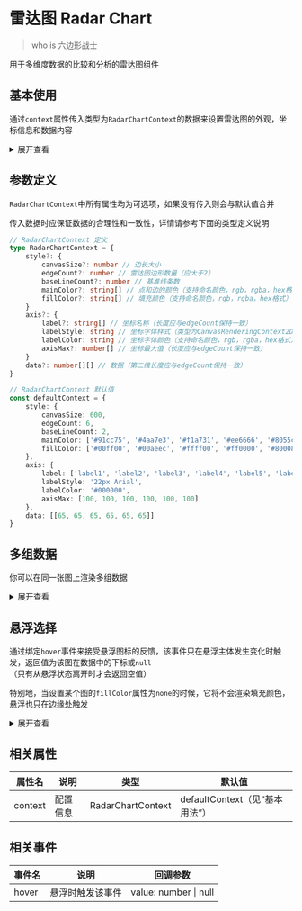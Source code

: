 # 雷达图 Radar Chart

> who is 六边形战士

用于多维度数据的比较和分析的雷达图组件

## 基本使用

通过`context`属性传入类型为`RadarChartContext`的数据来设置雷达图的外观，坐标信息和数据内容

<div class="card">
    <demo />
</div>

<details>
<summary>展开查看</summary>

:::code-group

```vue [ TypeScript ]
<template>
    <t-radar-chart :context="context" />
</template>

<script setup lang="ts">
import type { RadarChartContext } from 'tea-design'

const context: RadarChartContext = {
    style: {
        canvasSize: 550,
        baseLineCount: 1,
        mainColor: ['#0083d0'],
        fillColor: ['#29a7ff']
    },
    axis: {
        label: ['属性A', '属性B', '属性C', '属性D', '属性E', '属性F'],
        axisMax: [120, 70, 150, 80, 90, 25]
    },
    data: [[85, 57, 88, 36, 72, 19]]
}
</script>
```

```vue [ JavaScript ]
<template>
    <t-radar-chart :context="context" />
</template>

<script setup>
const context = {
    style: {
        canvasSize: 550,
        baseLineCount: 1,
        mainColor: ['#0083d0'],
        fillColor: ['#29a7ff']
    },
    axis: {
        label: ['属性A', '属性B', '属性C', '属性D', '属性E', '属性F'],
        axisMax: [120, 70, 150, 80, 90, 25]
    },
    data: [[85, 57, 88, 36, 72, 19]]
}
</script>
```

:::

</details>

## 参数定义

`RadarChartContext`中所有属性均为可选项，如果没有传入则会与默认值合并

传入数据时应保证数据的合理性和一致性，详情请参考下面的类型定义说明

```ts
// RadarChartContext 定义
type RadarChartContext = {
    style?: {
        canvasSize?: number // 边长大小
        edgeCount?: number // 雷达图边形数量（应大于2）
        baseLineCount?: number // 基准线条数
        mainColor?: string[] // 点和边的颜色（支持命名颜色，rgb，rgba，hex格式）
        fillColor?: string[] // 填充颜色（支持命名颜色，rgb，rgba，hex格式）
    }
    axis?: {
        label?: string[] // 坐标名称（长度应与edgeCount保持一致）
        labelStyle: string // 坐标字体样式（类型为CanvasRenderingContext2D.font）
        labelColor: string // 坐标字体颜色（支持命名颜色，rgb，rgba，hex格式）
        axisMax?: number[] // 坐标最大值（长度应与edgeCount保持一致）
    }
    data?: number[][] // 数据（第二维长度应与edgeCount保持一致）
}

// RadarChartContext 默认值
const defaultContext = {
    style: {
        canvasSize: 600,
        edgeCount: 6,
        baseLineCount: 2,
        mainColor: ['#91cc75', '#4aa7e3', '#f1a731', '#ee6666', '#8055cd'],
        fillColor: ['#00ff00', '#00aeec', '#ffff00', '#ff0000', '#800080']
    },
    axis: {
        label: ['label1', 'label2', 'label3', 'label4', 'label5', 'label6'],
        labelStyle: '22px Arial',
        labelColor: '#000000',
        axisMax: [100, 100, 100, 100, 100, 100]
    },
    data: [[65, 65, 65, 65, 65, 65]]
}
```

## 多组数据

你可以在同一张图上渲染多组数据

<div class="card">
    <multiple />
</div>

<details>
<summary>展开查看</summary>

:::code-group

```vue [ TypeScript ]
<template>
    <t-radar-chart :context="context" />
</template>

<script setup lang="ts">
import type { RadarChartContext } from 'tea-design'

const context: RadarChartContext = {
    style: {
        edgeCount: 5
    },
    axis: {
        labelStyle: 'bold 24px sans-serif',
        labelColor: 'grey',
        axisMax: [100, 100, 100, 100, 100]
    },
    data: [
        [85, 30, 30, 30, 30],
        [30, 85, 30, 30, 30],
        [30, 30, 85, 30, 30],
        [30, 30, 30, 85, 30],
        [30, 30, 30, 30, 85]
    ]
}
</script>
```

```vue [ JavaScript ]
<template>
    <t-radar-chart :context="context" />
</template>

<script setup>
const context = {
    style: {
        edgeCount: 5
    },
    axis: {
        labelStyle: 'bold 24px sans-serif',
        labelColor: 'grey',
        axisMax: [100, 100, 100, 100, 100]
    },
    data: [
        [85, 30, 30, 30, 30],
        [30, 85, 30, 30, 30],
        [30, 30, 85, 30, 30],
        [30, 30, 30, 85, 30],
        [30, 30, 30, 30, 85]
    ]
}
</script>
```

:::

</details>

## 悬浮选择

通过绑定`hover`事件来接受悬浮图标的反馈，该事件只在悬浮主体发生变化时触发，返回值为该图在数据中的下标或`null`（只有从悬浮状态离开时才会返回空值）

特别地，当设置某个图的`fillColor`属性为`none`的时候，它将不会渲染填充颜色，悬浮也只在边缘处触发

<div class="card">
    <hover />
</div>

<details>
<summary>展开查看</summary>

:::code-group

```vue [ TypeScript ]
<template>
    <div class="row">
        <t-radar-chart :context="context" @hover="handleHover" />
    </div>

    <div class="info-card" v-if="cardVisible" :style="cardStyle">
        <h3>个人能力图 {{ hoverElement! }}</h3>
        <ul>
            <li>
                学习<b>{{ data[hoverElement!][0] }}</b>
            </li>
            <li>
                吃饭<b>{{ data[hoverElement!][1] }}</b>
            </li>
            <li>
                睡觉<b>{{ data[hoverElement!][2] }}</b>
            </li>
            <li>
                游戏<b>{{ data[hoverElement!][3] }}</b>
            </li>
        </ul>
    </div>
</template>

<script setup lang="ts">
import type { RadarChartContext } from 'tea-design'
import { ref, computed, onMounted, onBeforeUnmount } from 'vue'

const data = [
    [3, 9, 2, 4],
    [5, 2, 6, 8]
]
const context: RadarChartContext = {
    style: {
        edgeCount: 4,
        mainColor: ['#f93d78', '#eb8f3b'],
        fillColor: ['#ff0000', 'none']
    },
    axis: {
        axisMax: [10, 10, 10, 10],
        label: ['学习', '吃饭', '睡觉', '游戏']
    },
    data: data
}

const cardVisible = ref<boolean>(false)
const mouseX = ref<number>(0)
const mouseY = ref<number>(0)

onMounted(() => {
    window.addEventListener('mousemove', handleMouseMove)
})

const handleMouseMove = (e: MouseEvent) => {
    mouseX.value = e.clientX
    mouseY.value = e.clientY
}

const cardStyle = computed(() => {
    return {
        top: mouseY.value + 20 + 'px',
        left: mouseX.value + 20 + 'px'
    }
})

const hoverElement = ref<number | null>(null)
const handleHover = (value: number | null) => {
    if (value !== null) {
        cardVisible.value = true
        hoverElement.value = value
    } else {
        cardVisible.value = false
        hoverElement.value = null
    }
}

onBeforeUnmount(() => {
    window.removeEventListener('mousemove', handleMouseMove)
})
</script>

<style lang="less" scoped>
.info-card {
    padding: 0 30px;
    border-radius: 10px;
    box-shadow: rgba(0, 0, 0, 0.12) 1px 2px 8px 3px;
    position: fixed;
    background-color: white;

    h3 {
        margin-top: 20px;
    }

    li {
        font-size: 20px;

        b {
            margin-left: 30px;
        }
    }
}
</style>
```

```vue [ JavaScript ]
<template>
    <div class="row">
        <t-radar-chart :context="context" @hover="handleHover" />
    </div>

    <div class="info-card" v-if="cardVisible" :style="cardStyle">
        <h3>个人能力图 {{ hoverElement }}</h3>
        <ul>
            <li>
                学习<b>{{ data[hoverElement][0] }}</b>
            </li>
            <li>
                吃饭<b>{{ data[hoverElement][1] }}</b>
            </li>
            <li>
                睡觉<b>{{ data[hoverElement][2] }}</b>
            </li>
            <li>
                游戏<b>{{ data[hoverElement][3] }}</b>
            </li>
        </ul>
    </div>
</template>

<script setup>
import { ref, computed, onMounted, onBeforeUnmount } from 'vue'

const data = [
    [3, 9, 2, 4],
    [5, 2, 6, 8]
]
const context = {
    style: {
        edgeCount: 4,
        mainColor: ['#f93d78', '#eb8f3b'],
        fillColor: ['#ff0000', 'none']
    },
    axis: {
        axisMax: [10, 10, 10, 10],
        label: ['学习', '吃饭', '睡觉', '游戏']
    },
    data: data
}

const cardVisible = ref(false)
const mouseX = ref(0)
const mouseY = ref(0)

onMounted(() => {
    window.addEventListener('mousemove', handleMouseMove)
})

const handleMouseMove = e => {
    mouseX.value = e.clientX
    mouseY.value = e.clientY
}

const cardStyle = computed(() => {
    return {
        top: mouseY.value + 20 + 'px',
        left: mouseX.value + 20 + 'px'
    }
})

const hoverElement = ref(null)
const handleHover = value => {
    if (value !== null) {
        cardVisible.value = true
        hoverElement.value = value
    } else {
        cardVisible.value = false
        hoverElement.value = null
    }
}

onBeforeUnmount(() => {
    window.removeEventListener('mousemove', handleMouseMove)
})
</script>

<style lang="less" scoped>
.info-card {
    padding: 0 30px;
    border-radius: 10px;
    box-shadow: rgba(0, 0, 0, 0.12) 1px 2px 8px 3px;
    position: fixed;
    background-color: white;

    h3 {
        margin-top: 20px;
    }

    li {
        font-size: 20px;

        b {
            margin-left: 30px;
        }
    }
}
</style>
```

:::

</details>

## 相关属性

| 属性名  | 说明     | 类型              | 默认值                         |
| ------- | -------- | ----------------- | ------------------------------ |
| context | 配置信息 | RadarChartContext | defaultContext（见“基本用法”） |

## 相关事件

| 事件名 | 说明             | 回调参数              |
| ------ | ---------------- | --------------------- |
| hover  | 悬浮时触发该事件 | value: number \| null |

<script setup>
import demo from './example/demo.vue'
import multiple from './example/multiple.vue'
import hover from './example/hover.vue'
</script>
